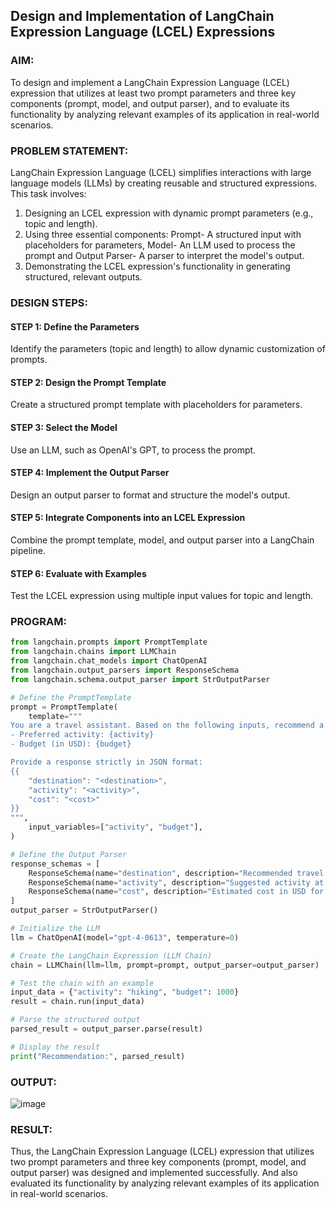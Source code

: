 ## Design and Implementation of LangChain Expression Language (LCEL) Expressions

### AIM:
To design and implement a LangChain Expression Language (LCEL) expression that utilizes at least two prompt parameters and three key components (prompt, model, and output parser), and to evaluate its functionality by analyzing relevant examples of its application in real-world scenarios.

### PROBLEM STATEMENT:
LangChain Expression Language (LCEL) simplifies interactions with large language models (LLMs) by creating reusable and structured expressions. This task involves:

1. Designing an LCEL expression with dynamic prompt parameters (e.g., topic and length).
2. Using three essential components: Prompt- A structured input with placeholders for parameters, Model- An LLM used to process the prompt and Output Parser- A parser to interpret the model's output.
3. Demonstrating the LCEL expression's functionality in generating structured, relevant outputs.

### DESIGN STEPS:

#### STEP 1: Define the Parameters
Identify the parameters (topic and length) to allow dynamic customization of prompts.

#### STEP 2: Design the Prompt Template
Create a structured prompt template with placeholders for parameters.

#### STEP 3: Select the Model
Use an LLM, such as OpenAI's GPT, to process the prompt.

#### STEP 4: Implement the Output Parser
Design an output parser to format and structure the model's output.

#### STEP 5: Integrate Components into an LCEL Expression
Combine the prompt template, model, and output parser into a LangChain pipeline.

#### STEP 6: Evaluate with Examples
Test the LCEL expression using multiple input values for topic and length.

### PROGRAM:
```python
from langchain.prompts import PromptTemplate
from langchain.chains import LLMChain
from langchain.chat_models import ChatOpenAI
from langchain.output_parsers import ResponseSchema
from langchain.schema.output_parser import StrOutputParser

# Define the PromptTemplate
prompt = PromptTemplate(
    template="""
You are a travel assistant. Based on the following inputs, recommend a destination:
- Preferred activity: {activity}
- Budget (in USD): {budget}

Provide a response strictly in JSON format:
{{
    "destination": "<destination>",
    "activity": "<activity>",
    "cost": "<cost>"
}}
""",
    input_variables=["activity", "budget"],
)

# Define the Output Parser
response_schemas = [
    ResponseSchema(name="destination", description="Recommended travel destination"),
    ResponseSchema(name="activity", description="Suggested activity at the destination"),
    ResponseSchema(name="cost", description="Estimated cost in USD for the trip"),
]
output_parser = StrOutputParser()

# Initialize the LLM
llm = ChatOpenAI(model="gpt-4-0613", temperature=0)

# Create the LangChain Expression (LLM Chain)
chain = LLMChain(llm=llm, prompt=prompt, output_parser=output_parser)

# Test the chain with an example
input_data = {"activity": "hiking", "budget": 1000}
result = chain.run(input_data)

# Parse the structured output
parsed_result = output_parser.parse(result)

# Display the result
print("Recommendation:", parsed_result)
```

### OUTPUT:

![image](https://github.com/user-attachments/assets/f6c8a2f1-aa8b-446e-953c-a4ec0fca87c4)


### RESULT:
  Thus, the LangChain Expression Language (LCEL) expression that utilizes two prompt parameters and three key components (prompt, model, and output parser) was designed and implemented successfully. And also evaluated its functionality by analyzing relevant examples of its application in real-world scenarios.
